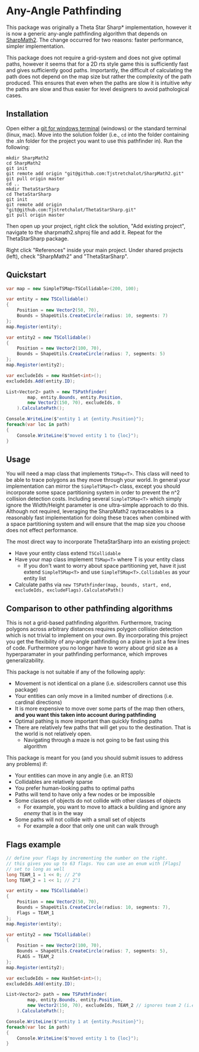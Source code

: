 # Any-Angle Pathfinding

This package was originally a Theta Star Sharp* implementation, however it is now a generic any-angle
pathfinding algorithm that depends on [SharpMath2](https://github.com/Tjstretchalot/sharpmath2). The
change occurred for two reasons: faster performance, simpler implementation.

This package does not require a grid-system and does not give optimal paths, however it seems that
for a 2D rts style game this is sufficiently fast and gives sufficiently good paths. Importantly,
the difficult of calculating the path does not depend on the map size but rather the complexity
of the path produced. This ensures that even when the paths are slow it is intuitive *why* the paths
are slow and thus easier for level designers to avoid pathological cases.

## Installation

Open either a [git for windows terminal](https://gitforwindows.org/) (windows) or the standard
terminal (linux, mac). Move into the solution folder (i.e., `cd` into the folder containing
the .sln folder for the project you want to use this pathfinder in). Run the following:

```
mkdir SharpMath2
cd SharpMath2
git init
git remote add origin "git@github.com:Tjstretchalot/SharpMath2.git"
git pull origin master
cd ..
mkdir ThetaStarSharp
cd ThetaStarSharp
git init
git remote add origin "git@github.com:Tjstretchalot/ThetaStarSharp.git"
git pull origin master
```

Then open up your project, right click the solution, "Add existing project", navigate to the sharpmath2.shproj
file and add it. Repeat for the ThetaStarSharp package.

Right click "References" inside your main project. Under shared projects (left), check "SharpMath2" and
"ThetaStarSharp".

## Quickstart

```csharp
var map = new SimpleTSMap<TSCollidable>(200, 100);

var entity = new TSCollidable()
{
    Position = new Vector2(50, 70),
    Bounds = ShapeUtils.CreateCircle(radius: 10, segments: 7)
};
map.Register(entity);

var entity2 = new TSCollidable()
{
    Position = new Vector2(100, 70),
    Bounds = ShapeUtils.CreateCircle(radius: 7, segments: 5)
};
map.Register(entity2);

var excludeIds = new HashSet<int>();
excludeIds.Add(entity.ID);

List<Vector2> path = new TSPathfinder(
        map, entity.Bounds, entity.Position,
        new Vector2(150, 70), excludeIds, 0
    ).CalculatePath();

Console.WriteLine($"entity 1 at {entity.Position}");
foreach(var loc in path)
{
    Console.WriteLine($"moved entity 1 to {loc}");
}
```

## Usage

You will need a map class that implements `TSMap<T>`. This class will need to be able to trace polygons as they move
through your world. In general your implementation can mirror the `SimpleTSMap<T>` class, except you should incorporate
some space partitioning system in order to prevent the n^2 collision detection costs. Including several `SimpleTSMap<T>`
which simply ignore the Width/Height parameter is one ultra-simple approach to do this. Although not required, leveraging the
SharpMath2 raytraceables is a reasonably fast implementation for doing these traces when combined with a space partitioning system
and will ensure that the map size you choose does not effect performance.

The most direct way to incorporate ThetaStarSharp into an existing project:

- Have your entity class extend `TSCollidable`
- Have your map class implement `TSMap<T>` where T is your entity class
  - If you don't want to worry about space partitioning yet, have it just extend `SimpleTSMap<T>` and use `SimpleTSMap<T>.Collidables` as your entity list
- Calculate paths via `new TSPathfinder(map, bounds, start, end, excludeIds, excludeFlags).CalculatePath()`

## Comparison to other pathfinding algorithms

This is not a grid-based pathfinding algorithm. Furthermore, tracing polygons across arbitrary distances requires polygon
collision detection which is not trivial to implement on your own. By incorporating this project you get the flexibility
of any-angle pathfinding on a plane in just a few lines of code. Furthermore you no longer have to worry about grid size
as a hyperparamater in your pathfinding performance, which improves generalizability.

This package is not suitable if any of the following apply:

- Movement is not identical on a plane (i.e. sidescrollers cannot use this package)
- Your entities can only move in a limited number of directions (i.e. cardinal directions)
- It is more expensive to move over some parts of the map then others, **and you want this taken into account during pathfinding**
- Optimal pathing is more important than quickly finding paths
- There are relatively few paths that will get you to the destination. That is the world is not relatively open.
  - Navigating through a maze is not going to be fast using this algorithm

This package is meant for you (and you should submit issues to address any problems) if:

- Your entities can move in any angle (i.e. an RTS)
- Collidables are relatively sparse
- You prefer human-looking paths to optimal paths
- Paths will tend to have only a few nodes or be impossible
- Some classes of objects do not collide with other classes of objects
  - For example, you want to move to attack a building and ignore any *enemy* that is in the way
- Some paths will not collide with a small set of objects
  - For example a door that only one unit can walk through

## Flags example

```csharp
// define your flags by incrementing the number on the right.
// this gives you up to 63 flags. You can use an enum with [Flags]
// set to long as well
long TEAM_1 = 1 << 0; // 2^0
long TEAM_2 = 1 << 1; // 2^1

var entity = new TSCollidable()
{
    Position = new Vector2(50, 70),
    Bounds = ShapeUtils.CreateCircle(radius: 10, segments: 7),
    Flags = TEAM_1
};
map.Register(entity);

var entity2 = new TSCollidable()
{
    Position = new Vector2(100, 70),
    Bounds = ShapeUtils.CreateCircle(radius: 7, segments: 5),
    FLAGS = TEAM_2
};
map.Register(entity2);

var excludeIds = new HashSet<int>();
excludeIds.Add(entity.ID);

List<Vector2> path = new TSPathfinder(
        map, entity.Bounds, entity.Position,
        new Vector2(150, 70), excludeIds, TEAM_2 // ignores team 2 (i.e., entity2) -> direct path
    ).CalculatePath();

Console.WriteLine($"entity 1 at {entity.Position}");
foreach(var loc in path)
{
    Console.WriteLine($"moved entity 1 to {loc}");
}
```
